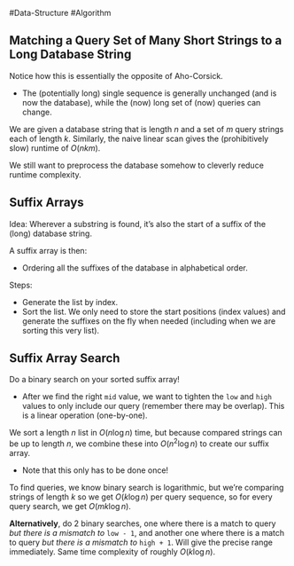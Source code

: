 #Data-Structure #Algorithm 
## Matching a Query Set of Many Short Strings to a Long Database String

Notice how this is essentially the opposite of Aho-Corsick.

- The (potentially long) single sequence is generally unchanged (and is now the database), while the (now) long set of (now) queries can change.

We are given a database string that is length $n$ and a set of $m$ query strings each of length $k$. Similarly, the naive linear scan gives the (prohibitively slow) runtime of $O(nkm)$.

We still want to preprocess the database somehow to cleverly reduce runtime complexity.

## Suffix Arrays

Idea: Wherever a substring is found, it’s also the start of a suffix of the (long) database string.

A suffix array is then:

- Ordering all the suffixes of the database in alphabetical order.

Steps:

- Generate the list by index.
- Sort the list. We only need to store the start positions (index values) and generate the suffixes on the fly when needed (including when we are sorting this very list).

## Suffix Array Search

Do a binary search on your sorted suffix array!

- After we find the right `mid` value, we want to tighten the `low` and `high` values to only include our query (remember there may be overlap). This is a linear operation (one-by-one).

We sort a length $n$ list in $O(n\log n)$ time, but because compared strings can be up to length $n$, we combine these into $O(n^2\log n)$ to create our suffix array.

- Note that this only has to be done once!

To find queries, we know binary search is logarithmic, but we’re comparing strings of length $k$ so we get $O(k\log n)$ per query sequence, so for every query search, we get $O(mk\log n)$.

**Alternatively**, do 2 binary searches, one where there is a match to query _but there is a mismatch to_ `low - 1`, and another one where there is a match to query _but there is a mismatch to_ `high + 1`. Will give the precise range immediately. Same time complexity of roughly $O(k\log n)$.
